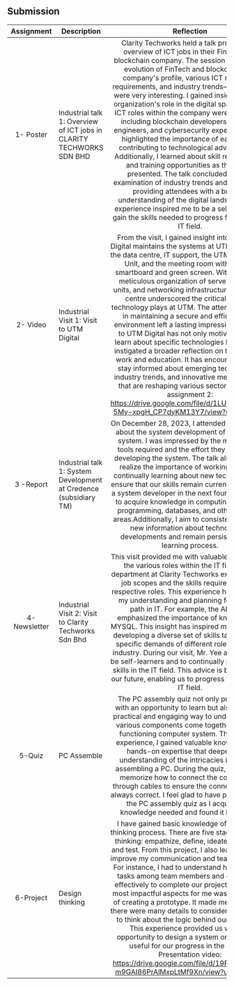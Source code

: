 ## Submission
| Assignment | Description  | Reflection |
| :-----: |  ------ | :-----: | 
| 1- Poster | Industrial talk 1: Overview of ICT jobs in CLARITY TECHWORKS SDN BHD | Clarity Techworks held a talk providing an overview of ICT jobs in their FinTech and blockchain company. The session covered the evolution of FinTech and blockchain, the company's profile, various ICT roles, skill requirements, and industry trends—all of which were very interesting. I gained insights into the organization's role in the digital space. Various ICT roles within the company were discussed, including blockchain developers, software engineers, and cybersecurity experts. The talk highlighted the importance of each role in contributing to technological advancement. Additionally, I learned about skill requirements and training opportunities as they were presented. The talk concluded with an examination of industry trends and challenges, providing attendees with a broader understanding of the digital landscape. This experience inspired me to be a self-learner to gain the skills needed to progress further in the IT field.| 
| 2- Video|Industrial Visit 1: Visit to UTM Digital | From the visit, I gained insight into how UTM Digital maintains the systems at UTM. We visited the data centre, IT support, the UTM Digital Care Unit, and the meeting room with Huawei smartboard and green screen. Witnessing the meticulous organization of servers, storage units, and networking infrastructure in the data centre underscored the critical role that technology plays at UTM. The attention to detail in maintaining a secure and efficient data environment left a lasting impression. The visit to UTM Digital has not only motivated me to learn about specific technologies but has also instigated a broader reflection on the future of work and education. It has encouraged me to stay informed about emerging technologies, industry trends, and innovative methodologies that are reshaping various sectors.                                                            Video of assignment 2: https://drive.google.com/file/d/1LUfCCbOJ17L-5My-xpgH_CP7dyKM13Y7/view?usp=sharing | 
| 3 -Report | Industrial talk 1: System Development at Credence (subsidiary TM) | On December 28, 2023, I attended a Webex talk about the system development of Credence’s system. I was impressed by the multitude of tools required and the effort they invested in developing the system. The talk also made me realize the importance of working hard and continually learning about new technologies to ensure that our skills remain current. To become a system developer in the next four years, I plan to acquire knowledge in computing, including programming, databases, and other relevant areas.Additionally, I aim to consistently explore new information about technological developments and remain persistent in the learning process. | 
| 4- Newsletter | Industrial Visit 2: Visit to Clarity Techworks  Sdn Bhd | This visit provided me with valuable insights into the various roles within the IT field. Each department at Clarity Techworks explained their job scopes and the skills required for their respective roles. This experience has enhanced my understanding and planning for a career path in IT. For example, the API team emphasized the importance of knowledge in MYSQL. This insight has inspired me to focus on developing a diverse set of skills tailored to the specific demands of different roles within the industry. During our visit, Mr. Yee advised us to be self-learners and to continually practice hard skills in the IT field. This advice is beneficial for our future, enabling us to progress further in the IT field. |
| 5-Quiz | PC Assemble | The PC assembly quiz not only provided me with an opportunity to learn but also offered a practical and engaging way to understand how various components come together to form a functioning computer system. Through this experience, I gained valuable knowledge and hands-on expertise that deepened my understanding of the intricacies involved in assembling a PC. During the quiz, I needed to memorize how to connect the components through cables to ensure the connections were always correct. I feel glad to have participated in the PC assembly quiz as I acquired the knowledge needed and found it beneficial. |
| 6-Project | Design thinking | I have gained basic knowledge of the design thinking process. There are five stages in design thinking: empathize, define, ideate, prototype, and test. From this project, I also learned how to improve my communication and teamwork skills. For instance, I had to understand how to divide tasks among team members and collaborate effectively to complete our project. One of the most impactful aspects for me was the process of creating a prototype. It made me realize that there were many details to consider, and we had to think about the logic behind our decisions. This experience provided us with the opportunity to design a system or app that is useful for our progress in the IT field.                                                Presentation video: https://drive.google.com/file/d/19Fh6udRS5T-m9GAI86PrAlMxpLtMf9Xn/view?usp=sharing  |
